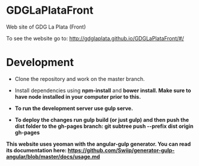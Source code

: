 # GDGLaPlataFront
Web site of GDG La Plata (Front)

To see the website go to: http://gdglaplata.github.io/GDGLaPlataFront/#/

# Development

- Clone the repository and work on the master branch.
- Install dependencies using <b>npm-install</b> and <b>bower install<b>. Make sure to have node installed in your computer prior to this.

- To run the development server use <b>gulp serve<b>. 
- To deploy the changes run <b>gulp build</b> (or just <b>gulp</b>) and then push the dist folder to the gh-pages branch: <b>git subtree push --prefix dist origin gh-pages</b>

This website uses yeoman with the angular-gulp generator. You can read its documentation here: https://github.com/Swiip/generator-gulp-angular/blob/master/docs/usage.md

